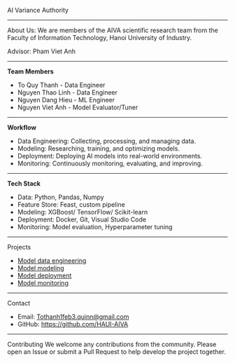 AI Variance Authority

---

About Us: We are members of the AIVA scientific research team from the Faculty of Information Technology, Hanoi University of Industry.

Advisor: Pham Viet Anh

---

**Team Members**

- To Quy Thanh - Data Engineer
- Nguyen Thao Linh - Data Engineer
- Nguyen Dang Hieu - ML Engineer
- Nguyen Viet Anh - Model Evaluator/Tuner 
---

**Workflow**

- Data Engineering: Collecting, processing, and managing data. 
- Modeling: Researching, training, and optimizing models. 
- Deployment: Deploying AI models into real-world environments. 
- Monitoring: Continuously monitoring, evaluating, and improving.

---

**Tech Stack**

- Data: Python, Pandas, Numpy  
- Feature Store: Feast, custom pipeline  
- Modeling: XGBoost/ TensorFlow/ Scikit-learn  
- Deployment: Docker, Git, Visual Studio Code  
- Monitoring: Model evaluation, Hyperparameter tuning

---

Projects
- [Model data engineering](https://github.com/HAUI-AIVA/airquality-ml-data-engineering)
- [Model modeling](https://github.com/HAUI-AIVA/airquality-ml-modeling)
- [Model deployment](https://github.com/HAUI-AIVA/airquality-ml-deployment)
- [Model monitoring](https://github.com/HAUI-AIVA/airquality-ml-monitoring)

---

Contact
- Email: Tothanh1feb3.quinn@gmail.com
- GitHub: https://github.com/HAUI-AIVA

---

Contributing
We welcome any contributions from the community. 
Please open an Issue or submit a Pull Request to help develop the project together.

